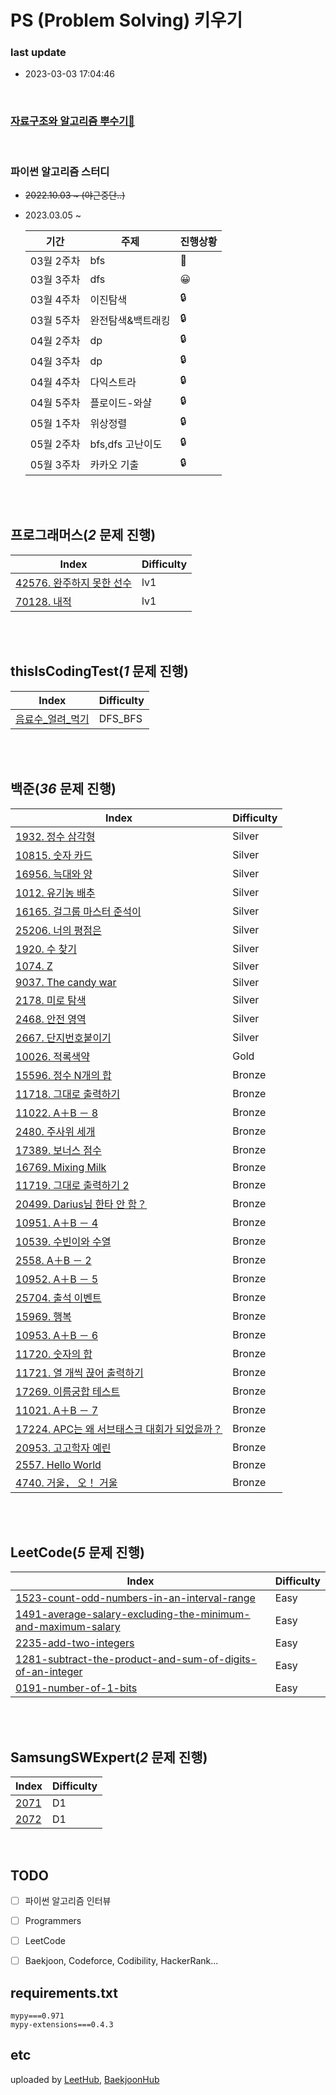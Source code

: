 

# PS (Problem Solving) 키우기


### last update
- 2023-03-03 17:04:46


</br>

### [자료구조와 알고리즘 뿌수기👊](https://www.notion.so/typeerror/e41b98ea18ae4db2b385558f2d018c9f)

</br>

### 파이썬 알고리즘 스터디
- ~~2022.10.03 ~  (야근중단..)~~
- 2023.03.05 ~ 

    |   기간   | 주제 | 진행상황 |
    | -------- | --- | ----- |
    | 03월 2주차 | bfs | 🧐 |
    | 03월 3주차 | dfs | 😀 |
    | 03월 4주차 | 이진탐색| 🔒 |
    | 03월 5주차 | 완전탐색&백트래킹 | 🔒 |
    | 04월 2주차 | dp | 🔒 |
    | 04월 3주차 | dp | 🔒 |
    | 04월 4주차 | 다익스트라 | 🔒 |
    | 04월 5주차 | 플로이드-와샬 | 🔒 |
    | 05월 1주차 |  위상정렬   | 🔒 |
    | 05월 2주차 |  bfs,dfs 고난이도  | 🔒 |
    | 05월 3주차 |  카카오 기출  | 🔒 |






</br></br>
 ## 프로그래머스(<i>2</i> 문제 진행) </br>
 | Index | Difficulty |
 | ----- | ----- |
 | [42576. 완주하지 못한 선수](./프로그래머스/lv1/42576. 완주하지 못한 선수/완주하지 못한 선수.py) | lv1 |
 | [70128. 내적](./프로그래머스/lv1/70128. 내적/내적.py) | lv1 |</br></br> 

</br></br>
 ## thisIsCodingTest(<i>1</i> 문제 진행) </br>
 | Index | Difficulty |
 | ----- | ----- |
 | [음료수_얼려_먹기](./thisIsCodingTest/DFS_BFS/음료수_얼려_먹기/음료수_얼려_먹기.py) | DFS_BFS |</br></br> 

</br></br>
 ## 백준(<i>36</i> 문제 진행) </br>
 | Index | Difficulty |
 | ----- | ----- |
 | [1932. 정수 삼각형](./백준/Silver/1932. 정수 삼각형/정수 삼각형.py) | Silver |
 | [10815. 숫자 카드](./백준/Silver/10815. 숫자 카드/숫자 카드.py) | Silver |
 | [16956. 늑대와 양](./백준/Silver/16956. 늑대와 양/늑대와 양.py) | Silver |
 | [1012. 유기농 배추](./백준/Silver/1012. 유기농 배추/유기농 배추.py) | Silver |
 | [16165. 걸그룹 마스터 준석이](./백준/Silver/16165. 걸그룹 마스터 준석이/걸그룹 마스터 준석이.py) | Silver |
 | [25206. 너의 평점은](./백준/Silver/25206. 너의 평점은/너의 평점은.py) | Silver |
 | [1920. 수 찾기](./백준/Silver/1920. 수 찾기/수 찾기.py) | Silver |
 | [1074. Z](./백준/Silver/1074. Z/Z.py) | Silver |
 | [9037. The candy war](./백준/Silver/9037. The candy war/The candy war.py) | Silver |
 | [2178. 미로 탐색](./백준/Silver/2178. 미로 탐색/미로 탐색.py) | Silver |
 | [2468. 안전 영역](./백준/Silver/2468. 안전 영역/안전 영역.py) | Silver |
 | [2667. 단지번호붙이기](./백준/Silver/2667. 단지번호붙이기/단지번호붙이기.py) | Silver |
 | [10026. 적록색약](./백준/Gold/10026. 적록색약/적록색약.py) | Gold |
 | [15596. 정수 N개의 합](./백준/Bronze/15596. 정수 N개의 합/정수 N개의 합.py) | Bronze |
 | [11718. 그대로 출력하기](./백준/Bronze/11718. 그대로 출력하기/그대로 출력하기.py) | Bronze |
 | [11022. A＋B － 8](./백준/Bronze/11022. A＋B － 8/A＋B － 8.py) | Bronze |
 | [2480. 주사위 세개](./백준/Bronze/2480. 주사위 세개/주사위 세개.py) | Bronze |
 | [17389. 보너스 점수](./백준/Bronze/17389. 보너스 점수/보너스 점수.py) | Bronze |
 | [16769. Mixing Milk](./백준/Bronze/16769. Mixing Milk/Mixing Milk.py) | Bronze |
 | [11719. 그대로 출력하기 2](./백준/Bronze/11719. 그대로 출력하기 2/그대로 출력하기 2.py) | Bronze |
 | [20499. Darius님 한타 안 함？](./백준/Bronze/20499. Darius님 한타 안 함？/Darius님 한타 안 함？.py) | Bronze |
 | [10951. A＋B － 4](./백준/Bronze/10951. A＋B － 4/A＋B － 4.py) | Bronze |
 | [10539. 수빈이와 수열](./백준/Bronze/10539. 수빈이와 수열/수빈이와 수열.py) | Bronze |
 | [2558. A＋B － 2](./백준/Bronze/2558. A＋B － 2/A＋B － 2.py) | Bronze |
 | [10952. A＋B － 5](./백준/Bronze/10952. A＋B － 5/A＋B － 5.py) | Bronze |
 | [25704. 출석 이벤트](./백준/Bronze/25704. 출석 이벤트/출석 이벤트.py) | Bronze |
 | [15969. 행복](./백준/Bronze/15969. 행복/행복.py) | Bronze |
 | [10953. A＋B － 6](./백준/Bronze/10953. A＋B － 6/A＋B － 6.py) | Bronze |
 | [11720. 숫자의 합](./백준/Bronze/11720. 숫자의 합/숫자의 합.py) | Bronze |
 | [11721. 열 개씩 끊어 출력하기](./백준/Bronze/11721. 열 개씩 끊어 출력하기/열 개씩 끊어 출력하기.py) | Bronze |
 | [17269. 이름궁합 테스트](./백준/Bronze/17269. 이름궁합 테스트/이름궁합 테스트.py) | Bronze |
 | [11021. A＋B － 7](./백준/Bronze/11021. A＋B － 7/A＋B － 7.py) | Bronze |
 | [17224. APC는 왜 서브태스크 대회가 되었을까？](./백준/Bronze/17224. APC는 왜 서브태스크 대회가 되었을까？/APC는 왜 서브태스크 대회가 되었을까？.py) | Bronze |
 | [20953. 고고학자 예린](./백준/Bronze/20953. 고고학자 예린/고고학자 예린.py) | Bronze |
 | [2557. Hello World](./백준/Bronze/2557. Hello World/Hello World.py) | Bronze |
 | [4740. 거울， 오！ 거울](./백준/Bronze/4740. 거울， 오！ 거울/거울， 오！ 거울.py) | Bronze |</br></br> 

</br></br>
 ## LeetCode(<i>5</i> 문제 진행) </br>
 | Index | Difficulty |
 | ----- | ----- |
 | [1523-count-odd-numbers-in-an-interval-range](./LeetCode/Easy/1523-count-odd-numbers-in-an-interval-range/1523-count-odd-numbers-in-an-interval-range.py) | Easy |
 | [1491-average-salary-excluding-the-minimum-and-maximum-salary](./LeetCode/Easy/1491-average-salary-excluding-the-minimum-and-maximum-salary/1491-average-salary-excluding-the-minimum-and-maximum-salary.py) | Easy |
 | [2235-add-two-integers](./LeetCode/Easy/2235-add-two-integers/2235-add-two-integers.py) | Easy |
 | [1281-subtract-the-product-and-sum-of-digits-of-an-integer](./LeetCode/Easy/1281-subtract-the-product-and-sum-of-digits-of-an-integer/1281-subtract-the-product-and-sum-of-digits-of-an-integer.py) | Easy |
 | [0191-number-of-1-bits](./LeetCode/Easy/0191-number-of-1-bits/0191-number-of-1-bits.py) | Easy |</br></br> 

</br></br>
 ## SamsungSWExpert(<i>2</i> 문제 진행) </br>
 | Index | Difficulty |
 | ----- | ----- |
 | [2071](./SamsungSWExpert/D1/2071/solution.py) | D1 |
 | [2072](./SamsungSWExpert/D1/2072/solution.py) | D1 |</br></br> 




<br/>


## TODO
- [ ] 파이썬 알고리즘 인터뷰
- [ ] Programmers
- [ ] LeetCode
- [ ] Baekjoon, Codeforce, Codibility, HackerRank...



## requirements.txt
```
mypy===0.971
mypy-extensions===0.4.3 

```

## etc
uploaded by [LeetHub](https://github.com/QasimWani/LeetHub), [BaekjoonHub](https://github.com/BaekjoonHub/BaekjoonHub)




